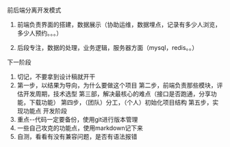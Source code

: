 前后端分离开发模式

1. 前端负责界面的搭建，数据展示（协助运维，数据埋点，记录有多少人浏览，多少人预约。。。）
	
2. 后段专注，数据的处理，业务逻辑，服务器方面（mysql，redis。。）

下一阶段
1. 切记，不要拿到设计稿就开干
2. 第一步，以结果为导向，为什么要做这个项目
   第二步，前端负责那些模块，评估开发周期，技术选型
   第三部，解决最核心的难点（接口是否跑通，分享功能，下载功能）
   第四步，（团队）分工，（个人）初始化项目结构
   第五步，实现功能点
 开发阶段
 1. 重点--代码一定要备份，使用git进行版本管理
 2. 一些自己攻克的功能点，使用markdown记下来
 3. 自测，看看有没有兼容问题，是否有语法报错